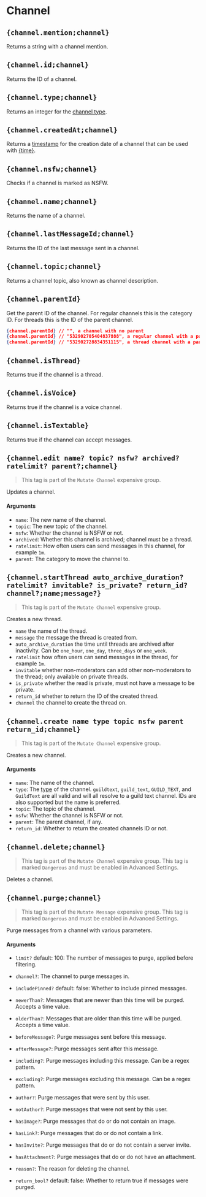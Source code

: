 # Channel

## `{channel.mention;channel}`

Returns a string with a channel mention.

## `{channel.id;channel}`

Returns the ID of a channel.

## `{channel.type;channel}`

Returns an integer for the [channel type](https://discord.com/developers/docs/resources/channel#channel-object-channel-types).

## `{channel.createdAt;channel}`

Returns a [timestamp](https://developer.mozilla.org/en-US/docs/Web/JavaScript/Reference/Global_Objects/Date#description) for the creation date of a channel that can be used with [{time}](https://documentation.atlas.bot/en/scripts/tags/global#time-formattime).

## `{channel.nsfw;channel}`

Checks if a channel is marked as NSFW.

## `{channel.name;channel}`

Returns the name of a channel.

## `{channel.lastMessageId;channel}`

Returns the ID of the last message sent in a channel.

## `{channel.topic;channel}`

Returns a channel topic, also known as channel description.

## `{channel.parentId}`

Get the parent ID of the channel. For regular channels this is the category ID. For threads this is the ID of the parent channel.

```json
{channel.parentId} // "", a channel with no parent
{channel.parentId} // "532902705404837888", a regular channel with a parent
{channel.parentId} // "532902728834351115", a thread channel with a parent
```

## `{channel.isThread}`

Returns true if the channel is a thread.

## `{channel.isVoice}`

Returns true if the channel is a voice channel.

## `{channel.isTextable}`

Returns true if the channel can accept messages.

## `{channel.edit name? topic? nsfw? archived? ratelimit? parent?;channel}`

> This tag is part of the `Mutate Channel` expensive group.

Updates a channel.

#### Arguments

- `name`: The new name of the channel.
- `topic`: The new topic of the channel.
- `nsfw`: Whether the channel is NSFW or not.
- `archived`: Whether this channel is archived; channel must be a thread.
- `ratelimit`: How often users can send messages in this channel, for example `1m`.
- `parent`: The category to move the channel to.

## `{channel.startThread auto_archive_duration? ratelimit? invitable? is_private? return_id? channel?;name;message?}`

> This tag is part of the `Mutate Channel` expensive group.

Creates a new thread.

- `name` the name of the thread.
- `message` the message the thread is created from.
- `auto_archive_duration` the time until threads are archived after inactivity. Can be `one_hour`, `one_day`, `three_days` or `one_week`.
- `ratelimit` how often users can send messages in the thread, for example `1m`.
- `invitable` whether non-moderators can add other non-moderators to the thread; only available on private threads.
- `is_private` whether the read is private, must not have a message to be private.
- `return_id` whether to return the ID of the created thread.
- `channel` the channel to create the thread on.

## `{channel.create name type topic nsfw parent return_id;channel}`

> This tag is part of the `Mutate Channel` expensive group.

Creates a new channel.

#### Arguments

- `name`: The name of the channel.
- `type`: The [type](https://discord.com/developers/docs/resources/channel#channel-object-channel-types) of the channel. `guildtext`, `guild_text`, `GUILD_TEXT`, and `GuildText` are all valid and will all resolve to a guild text channel. IDs are also supported but the name is preferred.
- `topic`: The topic of the channel.
- `nsfw`: Whether the channel is NSFW or not.
- `parent`: The parent channel, if any.
- `return_id`: Whether to return the created channels ID or not.

## `{channel.delete;channel}`

> This tag is part of the `Mutate Channel` expensive group.
> This tag is marked `Dangerous` and must be enabled in Advanced Settings.

Deletes a channel.

## `{channel.purge;channel}`

> This tag is part of the `Mutate Message` expensive group.
> This tag is marked `Dangerous` and must be enabled in Advanced Settings.

Purge messages from a channel with various parameters.

#### Arguments
- `limit?` default: 100: The number of messages to purge, applied before filtering.
- `channel?`: The channel to purge messages in.
- `includePinned?` default: false: Whether to include pinned messages.
- `newerThan?`: Messages that are newer than this time will be purged. Accepts a time value.
- `olderThan?`: Messages that are older than this time will be purged. Accepts a time value.
- `beforeMessage?`: Purge messages sent before this message.
- `afterMessage?`: Purge messages sent after this message.
- `including?`: Purge messages including this message. Can be a regex pattern.
- `excluding?`: Purge messages excluding this message. Can be a regex pattern.
- `author?`: Purge messages that were sent by this user.
- `notAuthor?`: Purge messages that were not sent by this user.
- `hasImage?`: Purge messages that do or do not contain an image.
- `hasLink?`: Purge messages that do or do not contain a link.
- `hasInvite?`: Purge messages that do or do not contain a server invite.
- `hasAttachment?`: Purge messages that do or do not have an attachment.
- `reason?`: The reason for deleting the channel.

- `return_bool?` default: false: Whether to return true if messages were purged.
